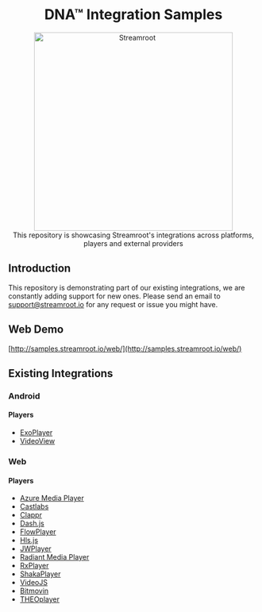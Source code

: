 <head>
  <link rel="icon" type="image/x-icon" href="favicon.png" />
</head>
<h1 align="center">
  DNA™ Integration Samples
</h1>
<p align="center">
  <img alt="Streamroot" src="https://blog.streamroot.io/wp-content/uploads/2018/04/logo_typo_long.png" width="400" />
  <br />
  <span>This repository is showcasing Streamroot's integrations across platforms, players and external providers</span>
</p>


## Introduction

This repository is demonstrating part of our existing integrations, we are constantly adding support for new ones. Please send an email to [support@streamroot.io](mailto:support@streamroot.io) for any request or issue you might have.

## Web Demo
[http://samples.streamroot.io/web/](http://samples.streamroot.io/web/)

## Existing Integrations

### Android

#### Players

- [ExoPlayer](https://github.com/streamroot/dna-integration-samples/tree/master/android/ExoPlayer)
- [VideoView](https://github.com/streamroot/dna-integration-samples/tree/master/android/VideoView)

### Web

#### Players

- [Azure Media Player](https://github.com/streamroot/dna-integration-samples/tree/master/web/azure-media-player)
- [Castlabs](https://github.com/streamroot/dna-integration-samples/tree/master/web/castlabs)
- [Clappr](https://github.com/streamroot/dna-integration-samples/tree/master/web/clappr)
- [Dash.js](https://github.com/streamroot/dna-integration-samples/tree/master/web/dash.js)
- [FlowPlayer](https://github.com/streamroot/dna-integration-samples/tree/master/web/flowplayer)
- [Hls.js](https://github.com/streamroot/dna-integration-samples/tree/master/web/hls.js)
- [JWPlayer](https://github.com/streamroot/dna-integration-samples/tree/master/web/jwplayer)
- [Radiant Media Player](https://github.com/streamroot/dna-integration-samples/tree/master/web/radiant-media-player)
- [RxPlayer](https://github.com/streamroot/dna-integration-samples/tree/master/web/rx-player)
- [ShakaPlayer](https://github.com/streamroot/dna-integration-samples/tree/master/web/shaka-player)
- [VideoJS](https://github.com/streamroot/dna-integration-samples/tree/master/web/video.js)
- [Bitmovin](https://github.com/streamroot/dna-integration-samples/tree/master/web/bitmovin)
- [THEOplayer](https://github.com/streamroot/dna-integration-samples/tree/master/web/theoplayer)
